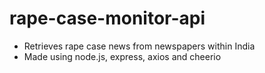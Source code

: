 # rape-case-monitor-api

- Retrieves rape case news from newspapers within India 
- Made using node.js, express, axios and cheerio

